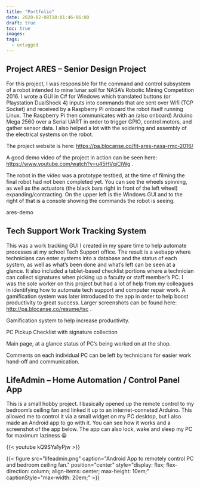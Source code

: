```yaml
---
title: "Portfolio"
date: 2020-02-08T18:01:46-06:00
draft: true
toc: true
images:
tags:
  - untagged
---
```


## Project ARES – Senior Design Project
For this project, I was responsible for the command and control subsystem of a robot intended to mine lunar soil for NASA’s Robotic Mining Competition 2016. I wrote a GUI in C# for Windows which translated buttons (or Playstation DualShock 4) inputs into commands that are sent over Wifi (TCP Socket) and received by a Raspberry Pi onboard the robot itself running Linux. The Raspberry Pi then communicates with an (also onboard) Arduino Mega 2560 over a Serial UART in order to trigger GPIO, control motors, and gather sensor data. I also helped a lot with the soldering and assembly of the electrical systems on the robot.

The project website is here: https://pa.blocanse.co/fit-ares-nasa-rmc-2016/

A good demo video of the project in action can be seen here: https://www.youtube.com/watch?v=u45HVqiCiWg .

The robot in the video was a prototype testbed, at the time of filming the final robot had not been completed yet. You can see the wheels spinning, as well as the actuators (the black bars right in front of the left wheel) expanding/contracting. On the upper left is the Windows GUI and to the right of that is a console showing the commands the robot is seeing.

ares-demo

 

## Tech Support Work Tracking System
This was a work tracking GUI I created in my spare time to help automate processes at my school Tech Support office. The result is a webapp where technicians can enter systems into a database and the status of each system, as well as what’s been done and what’s left can be seen at a glance. It also included a tablet-based checklist portions where a technician can collect signatures when picking up a faculty or staff member’s PC. I was the sole worker on this project but had a lot of help from my colleagues in identifying how to automate tech support and computer repair work. A gamification system was later introduced to the app in order to help boost productivity to great success. Larger screenshots can be found here: http://pa.blocanse.co/resume/tsc .


 Gamification system to help increase productivity.

 PC Pickup Checklist with signature collection

 Main page, at a glance status of PC’s being worked on at the shop.


 Comments on each individual PC can be left by technicians for easier work hand-off and communication.

 

## LifeAdmin – Home Automation / Control Panel App
This is a small hobby project. I basically opened up the remote control to my bedroom’s ceiling fan and linked it up to an internet-conneted Arduino. This allowed me to control it via a small widget on my PC desktop, but I also made an Android app to go with it. You can see how it works and a screenshot of the app below. The app can also lock, wake and sleep my PC for maximum laziness 😀

{{< youtube kQ9SYa1yPjw >}}


{{< figure src="lifeadmin.png" caption="Android App to remotely control PC and bedroom ceiling fan." position="center" style="display: flex; flex-direction: column; align-items: center; max-height: 10em;" captionStyle="max-width: 20em;" >}}
